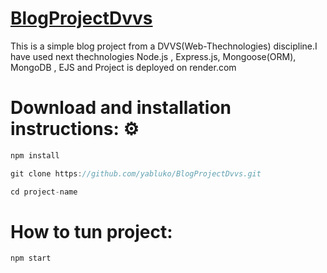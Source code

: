 # [BlogProjectDvvs](https://blogproject-jklu.onrender.com)


This is a simple blog project from a DVVS(Web-Thechnologies) discipline.I have used next thechnologies Node.js , Express.js, Mongoose(ORM), MongoDB , EJS and Project is deployed on render.com 


# Download and installation instructions: ⚙️
``` javascript
npm install

```

```javascript
git clone https://github.com/yabluko/BlogProjectDvvs.git
```

```javascript
cd project-name
```

# How to tun project:

```javascript 
npm start
```

